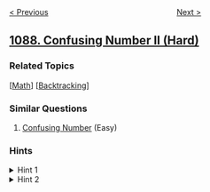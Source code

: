 <!--|This file generated by command(leetcode description); DO NOT EDIT.    |-->
<!--+----------------------------------------------------------------------+-->
<!--|@author    openset <openset.wang@gmail.com>                           |-->
<!--|@link      https://github.com/openset                                 |-->
<!--|@home      https://github.com/openset/leetcode                        |-->
<!--+----------------------------------------------------------------------+-->

[< Previous](../brace-expansion "Brace Expansion")
　　　　　　　　　　　　　　　　
[Next >](../duplicate-zeros "Duplicate Zeros")

## [1088. Confusing Number II (Hard)](https://leetcode.com/problems/confusing-number-ii "易混淆数 II")



### Related Topics
  [[Math](../../tag/math/README.md)]
  [[Backtracking](../../tag/backtracking/README.md)]

### Similar Questions
  1. [Confusing Number](../confusing-number) (Easy)

### Hints
<details>
<summary>Hint 1</summary>
Which set of digits have the valid numbers?
</details>

<details>
<summary>Hint 2</summary>
Only 0, 1, 6, 8, 9 are the valid set of digits, do a backtracking to generate all the numbers containing this digits and check they are valid.
</details>
